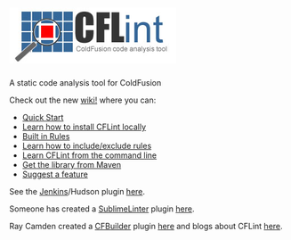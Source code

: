 ![CFLint](/src/main/resources/CFLint-logo.jpg)
======

A static code analysis tool for ColdFusion

Check out the new [wiki!](https://github.com/cflint/CFLint/wiki) where you can:

  * [Quick Start](https://github.com/cflint/CFLint/wiki/Quick-Start)
  * [Learn how to install CFLint locally](https://github.com/cflint/CFLint/wiki/How-Do-I-Install-This-Tool%3F)
  * [Built in Rules](https://github.com/cflint/CFLint/wiki/Built-In-Rules)
  * [Learn how to include/exclude rules](https://github.com/cflint/CFLint/wiki/Include-Exlude-Rules-Using-Exteral-XML-File)
  * [Learn CFLint from the command line](https://github.com/cflint/CFLint/wiki/How-Do-I-Use-This-Tool%3F)
  * [Get the library from Maven](https://github.com/cflint/CFLint/wiki/Get-the-library-from-Maven)
  * [Suggest a feature](https://github.com/cflint/CFLint/wiki/How-Do-I-Suggest-Features%3F)


See the [Jenkins](http://jenkins-ci.org/)/Hudson plugin [here](https://github.com/jenkinsci/CFLint-plugin).

Someone has created a [SublimeLinter](http://www.sublimelinter.com) plugin [here](https://github.com/ckaznocha/SublimeLinter-contrib-CFLint).

Ray Camden created a [CFBuilder](http://www.adobe.com/products/coldfusion-builder.html) plugin [here](https://github.com/cfjedimaster/CFLint-Extension) and blogs about CFLint [here](http://www.raymondcamden.com/2014/7/31/Linting-your-ColdFusion-code#more).

